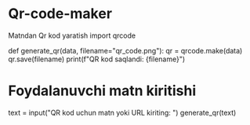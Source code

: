 # Qr-code-maker
Matndan Qr kod yaratish
import qrcode

def generate_qr(data, filename="qr_code.png"):
    qr = qrcode.make(data)
    qr.save(filename)
    print(f"QR kod saqlandi: {filename}")

# Foydalanuvchi matn kiritishi
text = input("QR kod uchun matn yoki URL kiriting: ")
generate_qr(text)
